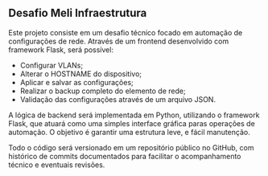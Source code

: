 ## Desafio Meli Infraestrutura

Este projeto consiste em um desafio técnico focado em automação de configurações de rede. Através de um frontend desenvolvido com framework Flask, será possível:

- Configurar VLANs;
- Alterar o HOSTNAME do dispositivo;
- Aplicar e salvar as configurações;
- Realizar o backup completo do elemento de rede;
- Validação das configurações através de um arquivo JSON.

A lógica de backend será implementada em Python, utilizando o framework Flask, que atuará como uma simples interface gráfica paras operações de automação. O objetivo é garantir uma estrutura leve, e fácil manutenção.

Todo o código será versionado em um repositório público no GitHub, com histórico de commits documentados para facilitar o acompanhamento técnico e eventuais revisões.

